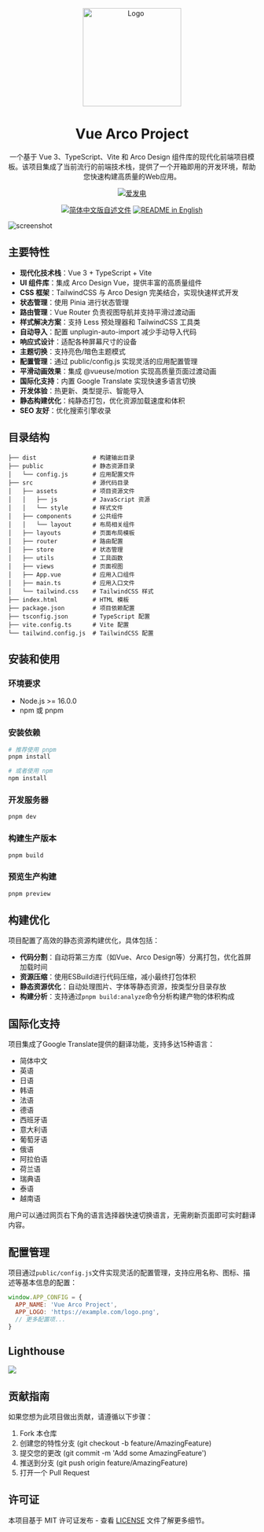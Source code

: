<div align="center">

  <a href="https://vas.orence.net" target="_blank">
    <img alt="Logo" width="200" src="https://io.onenov.cn/file/202503060756982.png"/>
  </a>

</div>

<div align="center">
  <h1>Vue Arco Project</h1>
</div>

<div align="center">

一个基于 Vue 3、TypeScript、Vite 和 Arco Design 组件库的现代化前端项目模板。该项目集成了当前流行的前端技术栈，提供了一个开箱即用的开发环境，帮助您快速构建高质量的Web应用。

[![爱发电](https://afdian.moeci.com/13/badge.svg)](https://afdian.com/@orence)

<a href="./README.md"><img alt="简体中文版自述文件" src="https://img.shields.io/badge/简体中文-d9d9d9"></a>
<a href="./README_EN.md"><img alt="README in English" src="https://img.shields.io/badge/English-d9d9d9"></a>


</div>

![screenshot](https://io.onenov.cn/file/202503060754949.png)

## 主要特性

- **现代化技术栈**：Vue 3 + TypeScript + Vite
- **UI 组件库**：集成 Arco Design Vue，提供丰富的高质量组件
- **CSS 框架**：TailwindCSS 与 Arco Design 完美结合，实现快速样式开发
- **状态管理**：使用 Pinia 进行状态管理
- **路由管理**：Vue Router 负责视图导航并支持平滑过渡动画
- **样式解决方案**：支持 Less 预处理器和 TailwindCSS 工具类
- **自动导入**：配置 unplugin-auto-import 减少手动导入代码
- **响应式设计**：适配各种屏幕尺寸的设备
- **主题切换**：支持亮色/暗色主题模式
- **配置管理**：通过 public/config.js 实现灵活的应用配置管理
- **平滑动画效果**：集成 @vueuse/motion 实现高质量页面过渡动画
- **国际化支持**：内置 Google Translate 实现快速多语言切换
- **开发体验**：热更新、类型提示、智能导入
- **静态构建优化**：纯静态打包，优化资源加载速度和体积
- **SEO 友好**：优化搜索引擎收录

## 目录结构

```
├── dist                # 构建输出目录
├── public              # 静态资源目录
│   └── config.js       # 应用配置文件
├── src                 # 源代码目录
│   ├── assets          # 项目资源文件
│   │   ├── js          # JavaScript 资源
│   │   └── style       # 样式文件
│   ├── components      # 公共组件
│   │   └── layout      # 布局相关组件
│   ├── layouts         # 页面布局模板
│   ├── router          # 路由配置
│   ├── store           # 状态管理
│   ├── utils           # 工具函数
│   ├── views           # 页面视图
│   ├── App.vue         # 应用入口组件
│   ├── main.ts         # 应用入口文件
│   └── tailwind.css    # TailwindCSS 样式
├── index.html          # HTML 模板
├── package.json        # 项目依赖配置
├── tsconfig.json       # TypeScript 配置
├── vite.config.ts      # Vite 配置
└── tailwind.config.js  # TailwindCSS 配置
```

## 安装和使用

### 环境要求

- Node.js >= 16.0.0
- npm 或 pnpm

### 安装依赖

```bash
# 推荐使用 pnpm
pnpm install

# 或者使用 npm
npm install
```

### 开发服务器

```bash
pnpm dev
```

### 构建生产版本

```bash
pnpm build
```

### 预览生产构建

```bash
pnpm preview
```

## 构建优化

项目配置了高效的静态资源构建优化，具体包括：

- **代码分割**：自动将第三方库（如Vue、Arco Design等）分离打包，优化首屏加载时间
- **资源压缩**：使用ESBuild进行代码压缩，减小最终打包体积
- **静态资源优化**：自动处理图片、字体等静态资源，按类型分目录存放
- **构建分析**：支持通过`pnpm build:analyze`命令分析构建产物的体积构成

## 国际化支持

项目集成了Google Translate提供的翻译功能，支持多达15种语言：

- 简体中文
- 英语
- 日语
- 韩语
- 法语
- 德语
- 西班牙语
- 意大利语
- 葡萄牙语
- 俄语
- 阿拉伯语
- 荷兰语
- 瑞典语
- 泰语
- 越南语

用户可以通过网页右下角的语言选择器快速切换语言，无需刷新页面即可实时翻译内容。

## 配置管理

项目通过`public/config.js`文件实现灵活的配置管理，支持应用名称、图标、描述等基本信息的配置：

```js
window.APP_CONFIG = {
  APP_NAME: 'Vue Arco Project',
  APP_LOGO: 'https://example.com/logo.png',
  // 更多配置项...
}
```

## Lighthouse

![](https://io.onenov.cn/file/202503060753605.png)

## 贡献指南

如果您想为此项目做出贡献，请遵循以下步骤：

1. Fork 本仓库
2. 创建您的特性分支 (git checkout -b feature/AmazingFeature)
3. 提交您的更改 (git commit -m 'Add some AmazingFeature')
4. 推送到分支 (git push origin feature/AmazingFeature)
5. 打开一个 Pull Request

## 许可证

本项目基于 MIT 许可证发布 - 查看 [LICENSE](./LICENSE) 文件了解更多细节。
